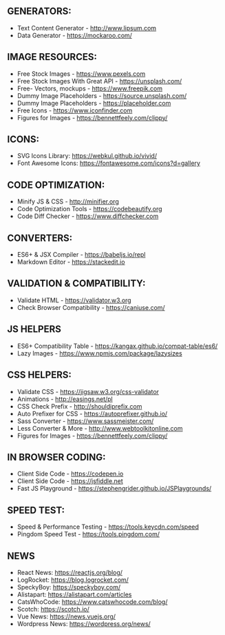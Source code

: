 ## GENERATORS:
* Text Content Generator - http://www.lipsum.com
* Data Generator - https://mockaroo.com/						

## IMAGE RESOURCES:
* Free Stock Images - https://www.pexels.com
* Free Stock Images With Great API - https://unsplash.com/
* Free- Vectors, mockups - https://www.freepik.com
* Dummy Image Placeholders - https://source.unsplash.com/
* Dummy Image Placeholders - https://placeholder.com
* Free Icons - https://www.iconfinder.com
* Figures for Images - https://bennettfeely.com/clippy/

## ICONS:
* SVG Icons Library: https://webkul.github.io/vivid/
* Font Awesome Icons: https://fontawesome.com/icons?d=gallery

## CODE OPTIMIZATION:
* Minify JS & CSS - http://minifier.org
* Code Optimization Tools - https://codebeautify.org
* Code Diff Checker - https://www.diffchecker.com

## CONVERTERS:
* ES6+ & JSX Compiler - https://babeljs.io/repl
* Markdown Editor - https://stackedit.io

## VALIDATION & COMPATIBILITY:
* Validate HTML - https://validator.w3.org
* Check Browser Compatibility - https://caniuse.com/


## JS HELPERS 
* ES6+ Compatibility Table - https://kangax.github.io/compat-table/es6/
* Lazy Images  - https://www.npmjs.com/package/lazysizes


## CSS HELPERS:
* Validate CSS - https://jigsaw.w3.org/css-validator
* Animations - http://easings.net/pl
* CSS Check Prefix - http://shouldiprefix.com
* Auto Prefixer for CSS - https://autoprefixer.github.io/
* Sass Converter - https://www.sassmeister.com/ 		  
* Less Converter & More - http://www.webtoolkitonline.com   
* Figures for Images - https://bennettfeely.com/clippy/

## IN BROWSER CODING:
* Client Side Code - https://codepen.io
* Client Side Code - https://jsfiddle.net
* Fast JS Playground - https://stephengrider.github.io/JSPlaygrounds/

## SPEED TEST:
* Speed & Performance Testing - https://tools.keycdn.com/speed
* Pingdom Speed Test - https://tools.pingdom.com/

## NEWS
* React News: https://reactjs.org/blog/
* LogRocket: https://blog.logrocket.com/
* SpeckyBoy: https://speckyboy.com/
* Alistapart: https://alistapart.com/articles
* CatsWhoCode: https://www.catswhocode.com/blog/
* Scotch: https://scotch.io/
* Vue News: https://news.vuejs.org/
* Wordpress News: https://wordpress.org/news/
